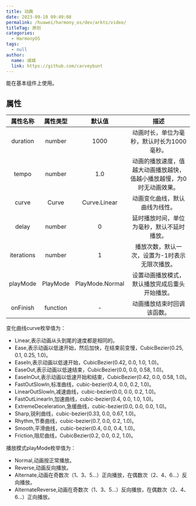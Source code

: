 ```yaml
---
title: 动画
date: 2023-09-10 09:49:08
permalink: /huawei/harmony_os/dev/arkts/video/
titleTag: 原创
categories: 
  - HarmonyOS
tags: 
  - null
author: 
  name: 诚城
  link: https://github.com/carveybunt
---
```


能在基本组件上使用。

## 属性

|  属性名称  | 属性类型 |     默认值      |                                 描述                                  |
| :--------: | :------: | :-------------: | :-------------------------------------------------------------------: |
|  duration  |  number  |      1000       |              动画时长，单位为毫秒，默认时长为1000毫秒。               |
|   tempo    |  number  |       1.0       | 动画的播放速度，值越大动画播放越快，值越小播放越慢，为0时无动画效果。 |
|   curve    |  Curve   |  Curve.Linear   |                    动画变化曲线，默认曲线为线性。                     |
|   delay    |  number  |        0        |              延时播放时间，单位为毫秒，默认不延时播放。               |
| iterations |  number  |        1        |            播放次数，默认一次，设置为-1时表示无限次播放。             |
|  playMode  | PlayMode | PlayMode.Normal |            设置动画播放模式，默认播放完成后重头开始播放。             |
|  onFinish  | function |        -        |                      动画播放结束时回调该函数。                       |

变化曲线curve枚举值为：

- Linear,表示动画从头到尾的速度都是相同的。
- Ease,表示动画以低速开始，然后加快，在结束前变慢，CubicBezier(0.25, 0.1, 0.25, 1.0)。
- EaseIn,表示动画以低速开始，CubicBezier(0.42, 0.0, 1.0, 1.0)。
- EaseOut,表示动画以低速结束，CubicBezier(0.0, 0.0, 0.58, 1.0)。
- EaseInOut,表示动画以低速开始和结束，CubicBezier(0.42, 0.0, 0.58, 1.0)。
- FastOutSlowIn,标准曲线，cubic-bezier(0.4, 0.0, 0.2, 1.0)。
- LinearOutSlowIn,减速曲线，cubic-bezier(0.0, 0.0, 0.2, 1.0)。
- FastOutLinearIn,加速曲线，cubic-bezier(0.4, 0.0, 1.0, 1.0)。
- ExtremeDeceleration,急缓曲线，cubic-bezier(0.0, 0.0, 0.0, 1.0)。
- Sharp,锐利曲线，cubic-bezier(0.33, 0.0, 0.67, 1.0)。
- Rhythm,节奏曲线，cubic-bezier(0.7, 0.0, 0.2, 1.0)。
- Smooth,平滑曲线，cubic-bezier(0.4, 0.0, 0.4, 1.0)。
- Friction,阻尼曲线，CubicBezier(0.2, 0.0, 0.2, 1.0)。

播放模式playMode枚举值为：

- Normal,动画按正常播放。
- Reverse,动画反向播放。
- Alternate,动画在奇数次（1、3、5...）正向播放，在偶数次（2、4、6...）反向播放。
- AlternateReverse,动画在奇数次（1、3、5...）反向播放，在偶数次（2、4、6...）正向播放。
